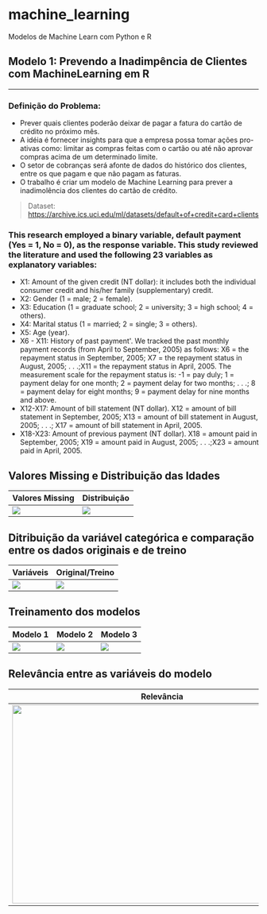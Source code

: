 # machine_learning
Modelos de Machine Learn com Python e R

## Modelo 1: Prevendo a Inadimpência de Clientes com MachineLearning em R
---
### Definição do Problema:
* Prever quais clientes poderão deixar de pagar a fatura do cartão de crédito no próximo mês.
* A idéia é fornecer insights para que a empresa possa tomar ações pro-ativas como: limitar as compras feitas com o cartão ou até não aprovar compras acima de um determinado limite.
* O setor de cobranças será afonte de dados do histórico dos clientes, entre os que pagam e que não pagam as faturas.
* O trabalho é criar um modelo de Machine Learning para prever a inadimolência dos clientes do cartão de crédito.
> Dataset: https://archive.ics.uci.edu/ml/datasets/default+of+credit+card+clients

### This research employed a binary variable, default payment (Yes = 1, No = 0), as the response variable. This study reviewed the literature and used the following 23 variables as explanatory variables:

* X1: Amount of the given credit (NT dollar): it includes both the individual consumer credit and his/her family (supplementary) credit.
* X2: Gender (1 = male; 2 = female).
* X3: Education (1 = graduate school; 2 = university; 3 = high school; 4 = others).
* X4: Marital status (1 = married; 2 = single; 3 = others).
* X5: Age (year).
* X6 - X11: History of past payment'. We tracked the past monthly payment records (from April to September, 2005) as follows: X6 = the repayment status in September, 2005; X7 = the repayment status in August, 2005; . . .;X11 = the repayment status in April, 2005. The measurement scale for the repayment status is: -1 = pay duly; 1 = payment delay for one month; 2 = payment delay for two months; . . .; 8 = payment delay for eight months; 9 = payment delay for nine months and above.
* X12-X17: Amount of bill statement (NT dollar). X12 = amount of bill statement in September, 2005; X13 = amount of bill statement in August, 2005; . . .; X17 = amount of bill statement in April, 2005.
* X18-X23: Amount of previous payment (NT dollar). X18 = amount paid in September, 2005; X19 = amount paid in August, 2005; . . .;X23 = amount paid in April, 2005.

## Valores Missing e Distribuição das Idades
| Valores Missing | Distribuição |
| --------------- | ------------ |
<a href="https://github.com/emariot/machine_learning/blob/main/R/img/valores_missing.png"><img src="https://github.com/emariot/machine_learning/blob/main/R/img/valores_missing.png" align="center" ></a> | <a href="https://github.com/emariot/machine_learning/blob/main/R/img/dist.png"><img src="https://github.com/emariot/machine_learning/blob/main/R/img/dist.png" align="center" ></a>

## Ditribuição da variável categórica e comparação entre os dados originais e de treino
| Variáveis | Original/Treino |
| --------------- | ------------ |
<a href="https://github.com/emariot/machine_learning/blob/main/R/img/dist_val.png"><img src="https://github.com/emariot/machine_learning/blob/main/R/img/dist_val.png" align="center" ></a> | <a href="https://github.com/emariot/machine_learning/blob/main/R/img/var_or_treino.png"><img src="https://github.com/emariot/machine_learning/blob/main/R/img/var_or_treino.png" align="center" ></a>

## Treinamento dos modelos
| Modelo 1 | Modelo 2 | Modelo 3 |
| -------- | -------- | -------- |
<a href="https://github.com/emariot/machine_learning/blob/main/R/img/treino_model_1.png"><img src="https://github.com/emariot/machine_learning/blob/main/R/img/treino_model_1.png" align="center" ></a> | <a href="https://github.com/emariot/machine_learning/blob/main/R/img/treino_model_2.png"><img src="https://github.com/emariot/machine_learning/blob/main/R/img/treino_model_2.png" align="center" ></a> | <a href="https://github.com/emariot/machine_learning/blob/main/R/img/treino_model_3.png"><img src="https://github.com/emariot/machine_learning/blob/main/R/img/treino_model_3.png" align="center" ></a>

## Relevância entre as variáveis do modelo
| Relevância |
| ---------- |
<a href="https://github.com/emariot/machine_learning/blob/main/R/img/var_relevantes.png" ><img src="https://github.com/emariot/machine_learning/blob/main/R/img/var_relevantes.png" align="left" height="400" width="600"  ></a> |
